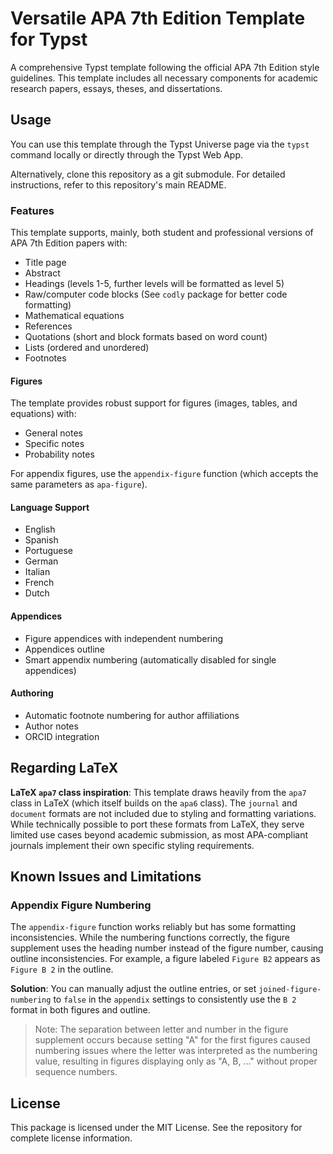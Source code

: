 # Versatile APA 7th Edition Template for Typst

A comprehensive Typst template following the official APA 7th Edition style guidelines. This template includes all necessary components for academic research papers, essays, theses, and dissertations.

## Usage

You can use this template through the Typst Universe page via the `typst` command locally or directly through the Typst Web App.

Alternatively, clone this repository as a git submodule. For detailed instructions, refer to this repository's main README.

### Features

This template supports, mainly, both student and professional versions of APA 7th Edition papers with:

- Title page
- Abstract
- Headings (levels 1-5, further levels will be formatted as level 5)
- Raw/computer code blocks (See `codly` package for better code formatting)
- Mathematical equations
- References
- Quotations (short and block formats based on word count)
- Lists (ordered and unordered)
- Footnotes

#### Figures

The template provides robust support for figures (images, tables, and equations) with:

- General notes
- Specific notes
- Probability notes

For appendix figures, use the `appendix-figure` function (which accepts the same parameters as `apa-figure`).

#### Language Support

- English
- Spanish
- Portuguese
- German
- Italian
- French
- Dutch

#### Appendices

- Figure appendices with independent numbering
- Appendices outline
- Smart appendix numbering (automatically disabled for single appendices)

#### Authoring

- Automatic footnote numbering for author affiliations
- Author notes
- ORCID integration

## Regarding LaTeX

**LaTeX `apa7` class inspiration**: This template draws heavily from the `apa7` class in LaTeX (which itself builds on the `apa6` class). The `journal` and `document` formats are not included due to styling and formatting variations. While technically possible to port these formats from LaTeX, they serve limited use cases beyond academic submission, as most APA-compliant journals implement their own specific styling requirements.

## Known Issues and Limitations

### Appendix Figure Numbering

The `appendix-figure` function works reliably but has some formatting inconsistencies. While the numbering functions correctly, the figure supplement uses the heading number instead of the figure number, causing outline inconsistencies. For example, a figure labeled `Figure B2` appears as `Figure B 2` in the outline.

**Solution**: You can manually adjust the outline entries, or set `joined-figure-numbering` to `false` in the `appendix` settings to consistently use the `B 2` format in both figures and outline.

> Note: The separation between letter and number in the figure supplement occurs because setting "A" for the first figures caused numbering issues where the letter was interpreted as the numbering value, resulting in figures displaying only as "A, B, ..." without proper sequence numbers.

## License

This package is licensed under the MIT License. See the repository for complete license information.
